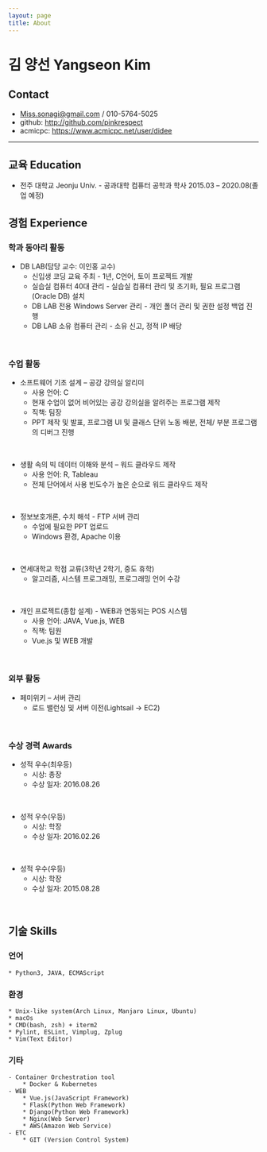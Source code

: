 ```yaml
---
layout: page
title: About
---
```


# 김 양선 Yangseon Kim
## Contact
- Miss.sonagi@gmail.com / 010-5764-5025
- github: http://github.com/pinkrespect
- acmicpc: https://www.acmicpc.net/user/didee

----------------------

## 교육 Education
- 전주 대학교 Jeonju Univ. - 공과대학 컴퓨터 공학과 학사 2015.03 – 2020.08(졸업 예정)


## 경험 Experience
### 학과 동아리 활동
   - DB LAB(담당 교수: 이인홍 교수)
       * 신입생 코딩 교육 주최 - 1년, C언어, 토이 프로젝트 개발
       * 실습실 컴퓨터 40대 관리 - 실습실 컴퓨터 관리 및 초기화, 필요 프로그램(Oracle DB) 설치
       * DB LAB 전용 Windows Server 관리 - 개인 폴더 관리 및 권한 설정
            백업 진행
       * DB LAB 소유 컴퓨터 관리 - 소유 신고, 정적 IP 배당
<br>

### 수업 활동
   - 소프트웨어 기초 설계 – 공강 강의실 알리미
        * 사용 언어: C
        * 현재 수업이 없어 비어있는 공강 강의실을 알려주는 프로그램 제작
        * 직책: 팀장
        * PPT 제작 및 발표, 프로그램 UI 및 클래스 단위 노동 배분, 전체/ 부분 프로그램의 디버그 진행
<br>

   - 생활 속의 빅 데이터 이해와 분석 – 워드 클라우드 제작
        * 사용 언어: R, Tableau
        * 전체 단어에서 사용 빈도수가 높은 순으로 워드 클라우드 제작
<br>

   - 정보보호개론, 수치 해석 - FTP 서버 관리
        * 수업에 필요한 PPT 업로드
        * Windows 환경, Apache 이용
<br>

   - 연세대학교 학점 교류(3학년 2학기, 중도 휴학)
        * 알고리즘, 시스템 프로그래밍, 프로그래밍 언어 수강
<br>

   - 개인 프로젝트(종합 설계) - WEB과 연동되는 POS 시스템
        * 사용 언어: JAVA, Vue.js, WEB
        * 직책: 팀원
        * Vue.js 및 WEB 개발
<br>

### 외부 활동
   - 페미위키 – 서버 관리
        * 로드 밸런싱 및 서버 이전(Lightsail -> EC2)
<br>

### 수상 경력 Awards
   - 성적 우수(최우등)
        * 시상: 총장
        *  수상 일자: 2016.08.26
<br>

   - 성적 우수(우등)
        * 시상: 학장
        * 수상 일자: 2016.02.26
<br>

   - 성적 우수(우등)
        * 시상: 학장
        * 수상 일자: 2015.08.28
<br>

## 기술 Skills
### 언어
    * Python3, JAVA, ECMAScript
### 환경
    * Unix-like system(Arch Linux, Manjaro Linux, Ubuntu)
    * macOs
    * CMD(bash, zsh) + iterm2
    * Pylint, ESLint, Vimplug, Zplug
    * Vim(Text Editor)

### 기타
    - Container Orchestration tool
        * Docker & Kubernetes
    - WEB
        * Vue.js(JavaScript Framework)
        * Flask(Python Web Framework)
        * Django(Python Web Framework)
        * Nginx(Web Server)
        * AWS(Amazon Web Service)
    - ETC
        * GIT (Version Control System)

